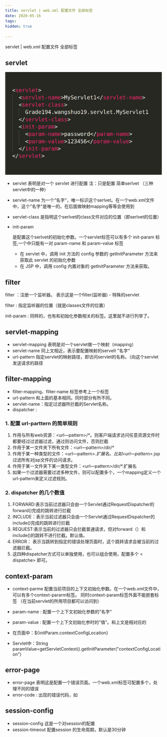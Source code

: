 ```yaml
---
title: servlet | web.xml 配置文件 全部标签
date: 2020-05-16
tags:
hidden: true

---
```


servlet | web.xml 配置文件 全部标签

<!-- more --> 

## servlet

<img src="../assets/01-jsp.png" alt="img" style="zoom:50%;" />

- servlet 表明是对一个 servlet 进行配置 注：只是配置 简单serlvet （三种servlet中的一种）

- servlet-name 为一个“名字“，唯一标识这个serlvet。在一个web.xml文件中，这个”名字“是唯一的。在后面做映射mapping等等会使用到

- servlet-class 是指明这个serlvet的class文件对应的位置（即serlvet的位置）

- init-param

  是配置这个serlvet的初始化参数。一个servlet标签可以有多个 init-param 标签,一个中只能有一对 param-name 和 param-value 标签

  - 在 servlet 中，调用 init 方法的 config 参数的 getInitParameter 方法来获取此 servlet 的初始化参数
  - 在 JSP 中，调用 config 内置对象的 getInitParameter 方法来获取。

## filter

filter ：注册一个监听器。 表示这是一个filter(监听器) - 特殊的servlet

filter : 指定监听器的位置（就是classes文件的位置）

init-param : 同样的，也有和初始化参数相关的标签。这里就不进行列举了。

## servlet-mapping

- servlet-mapping 表明是对一个servlet做一个映射（mapping）
- servlet-name 同上文相近，表示要配置映射的servelt ”名字“
- url-pattern 指定servlet的映射路径，即访问servlet的名称。（向这个servlet发送请求的路径

## filter-mapping

- filter-mapping、filter-name 标签参考上一个标签
- url-pattern 和上面的基本相同。同时部分有所不同。
- servlet-name：指定过滤器所拦截的Servlet名称。
- dispatcher :

### 1. 配置 url-parttern 的简单规则

1. <url-pattern/> 作用与所有web资源：<url—pattern>/*</url-pattern>。则客户端请求访问任意资源文件时都要经过过滤器过滤，通过则访问文件，否则拦截
2. 作用于某一文件夹下所有文件：<url—pattern>/dir/*</url-pattern>
3. 作用于某一种类型的文件：<url—pattern>*.扩展名</url-pattern>。比如<url—pattern>*.jsp</url-pattern>过滤所有对jsp文件的访问请求。
4. 作用于某一文件夹下某一类型文件：<url—pattern>/dir/*.扩展名</url-pattern>
5. 如果一个过滤器需要过滤多种文件，则可以配置多个<filter-mapping>，一个mapping定义一个url-pattern来定义过滤规则。

### 2. dispatcher 的几个数值

1. FORWARD:表示当前过滤器只会由一个Servlet通过RequestDispatcher的forward()完成的跳转进行拦截
2. INCLUDE：表示当前过滤器只会由一个Servlet通过RequestDispatcher的include()完成的跳转进行拦截
3. REQUEST:表示当前的过滤器只会拦截普通请求，但对forward（）和include()的跳转不进行拦截。默认值。
4. ERROR： 表示当跳转到指定的错误处理页面时，这个跳转请求会被当前的过滤器拦截。
5. 这四种dispatcher方式可以单独使用，也可以组合使用，配置多个 < dispatche></dispatcher> 即可。

## context-param

- context-parme 配置当前项目的上下文初始化参数。在一个web.xml文件中，可以有多个context-pararm标签。 同时context-param标签外面不能嵌套标签 （在当前servlet的所用项目都可以访问到）
- param-name : 配置一个上下文初始化参数的”名字“
- param-value : 配置一个上下文初始化参时的“值”。和上文是相对应的

- 在页面中：${initParam.contextConfigLocation}
- Servlet中：String paramValue=getServletContext().getInitParameter("contextConfigLocation")

## error-page

- error-page 表明这是配置一个错误页面。一个web.xml标签可配置多个，处理不同的错误
- error-code : 出现的错误代码，如

##  session-config

- session-config 这是一个对session的配置
- session-timeout 配置session 的生命周期，默认是30分钟